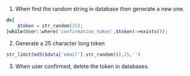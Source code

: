 1. When find the random string in database then generate a new one.
```php
do{
    $token = str_random(25);
}while(User::where('confirmation_token',$token)->exists());
```

2. Generate a 25 character long token
```php
str_limit(md5($data['email'].str_random()),25,'')
```

3. When user confirmed, delete the token in databases.